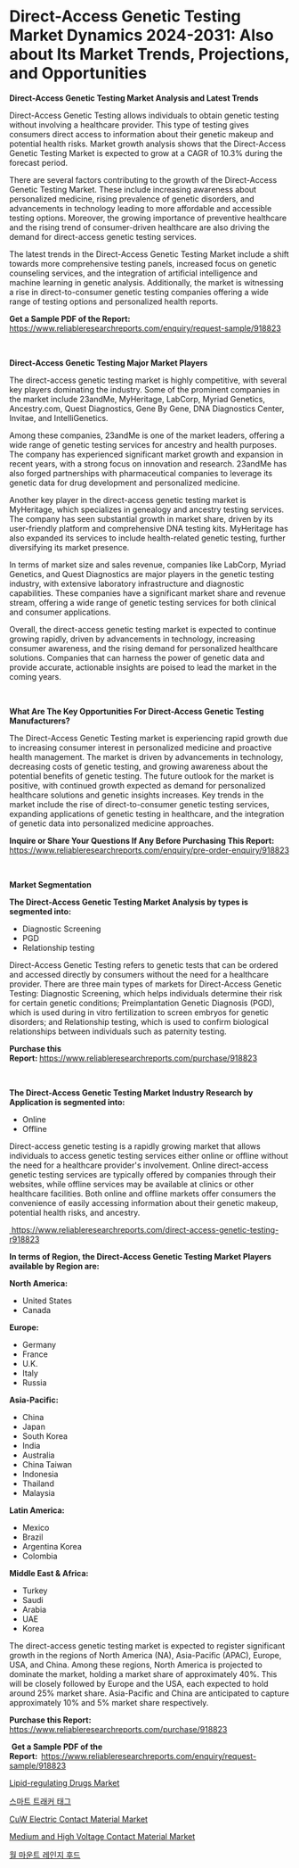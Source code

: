 <p><h1>Direct-Access Genetic Testing Market Dynamics 2024-2031: Also about Its Market Trends, Projections, and Opportunities</h1></p><p><strong>Direct-Access Genetic Testing Market Analysis and Latest Trends</strong></p>
<p><p>Direct-Access Genetic Testing allows individuals to obtain genetic testing without involving a healthcare provider. This type of testing gives consumers direct access to information about their genetic makeup and potential health risks. Market growth analysis shows that the Direct-Access Genetic Testing Market is expected to grow at a CAGR of 10.3% during the forecast period. </p><p>There are several factors contributing to the growth of the Direct-Access Genetic Testing Market. These include increasing awareness about personalized medicine, rising prevalence of genetic disorders, and advancements in technology leading to more affordable and accessible testing options. Moreover, the growing importance of preventive healthcare and the rising trend of consumer-driven healthcare are also driving the demand for direct-access genetic testing services.</p><p>The latest trends in the Direct-Access Genetic Testing Market include a shift towards more comprehensive testing panels, increased focus on genetic counseling services, and the integration of artificial intelligence and machine learning in genetic analysis. Additionally, the market is witnessing a rise in direct-to-consumer genetic testing companies offering a wide range of testing options and personalized health reports.</p></p>
<p><strong>Get a Sample PDF of the Report:&nbsp;</strong> <a href="https://www.reliableresearchreports.com/enquiry/request-sample/918823">https://www.reliableresearchreports.com/enquiry/request-sample/918823</a></p>
<p>&nbsp;</p>
<p><strong>Direct-Access Genetic Testing Major Market Players</strong></p>
<p><p>The direct-access genetic testing market is highly competitive, with several key players dominating the industry. Some of the prominent companies in the market include 23andMe, MyHeritage, LabCorp, Myriad Genetics, Ancestry.com, Quest Diagnostics, Gene By Gene, DNA Diagnostics Center, Invitae, and IntelliGenetics.</p><p>Among these companies, 23andMe is one of the market leaders, offering a wide range of genetic testing services for ancestry and health purposes. The company has experienced significant market growth and expansion in recent years, with a strong focus on innovation and research. 23andMe has also forged partnerships with pharmaceutical companies to leverage its genetic data for drug development and personalized medicine.</p><p>Another key player in the direct-access genetic testing market is MyHeritage, which specializes in genealogy and ancestry testing services. The company has seen substantial growth in market share, driven by its user-friendly platform and comprehensive DNA testing kits. MyHeritage has also expanded its services to include health-related genetic testing, further diversifying its market presence.</p><p>In terms of market size and sales revenue, companies like LabCorp, Myriad Genetics, and Quest Diagnostics are major players in the genetic testing industry, with extensive laboratory infrastructure and diagnostic capabilities. These companies have a significant market share and revenue stream, offering a wide range of genetic testing services for both clinical and consumer applications.</p><p>Overall, the direct-access genetic testing market is expected to continue growing rapidly, driven by advancements in technology, increasing consumer awareness, and the rising demand for personalized healthcare solutions. Companies that can harness the power of genetic data and provide accurate, actionable insights are poised to lead the market in the coming years.</p></p>
<p>&nbsp;</p>
<p><strong>What Are The Key Opportunities For Direct-Access Genetic Testing Manufacturers?</strong></p>
<p><p>The Direct-Access Genetic Testing market is experiencing rapid growth due to increasing consumer interest in personalized medicine and proactive health management. The market is driven by advancements in technology, decreasing costs of genetic testing, and growing awareness about the potential benefits of genetic testing. The future outlook for the market is positive, with continued growth expected as demand for personalized healthcare solutions and genetic insights increases. Key trends in the market include the rise of direct-to-consumer genetic testing services, expanding applications of genetic testing in healthcare, and the integration of genetic data into personalized medicine approaches.</p></p>
<p><strong>Inquire or Share Your Questions If Any Before Purchasing This Report:</strong> <a href="https://www.reliableresearchreports.com/enquiry/pre-order-enquiry/918823">https://www.reliableresearchreports.com/enquiry/pre-order-enquiry/918823</a></p>
<p>&nbsp;</p>
<p><strong>Market Segmentation</strong></p>
<p><strong>The Direct-Access Genetic Testing Market Analysis by types is segmented into:</strong></p>
<p><ul><li>Diagnostic Screening</li><li>PGD</li><li>Relationship testing</li></ul></p>
<p><p>Direct-Access Genetic Testing refers to genetic tests that can be ordered and accessed directly by consumers without the need for a healthcare provider. There are three main types of markets for Direct-Access Genetic Testing: Diagnostic Screening, which helps individuals determine their risk for certain genetic conditions; Preimplantation Genetic Diagnosis (PGD), which is used during in vitro fertilization to screen embryos for genetic disorders; and Relationship testing, which is used to confirm biological relationships between individuals such as paternity testing.</p></p>
<p><strong>Purchase this Report:&nbsp;</strong><a href="https://www.reliableresearchreports.com/purchase/918823">https://www.reliableresearchreports.com/purchase/918823</a></p>
<p>&nbsp;</p>
<p><strong>The Direct-Access Genetic Testing Market Industry Research by Application is segmented into:</strong></p>
<p><ul><li>Online</li><li>Offline</li></ul></p>
<p><p>Direct-access genetic testing is a rapidly growing market that allows individuals to access genetic testing services either online or offline without the need for a healthcare provider's involvement. Online direct-access genetic testing services are typically offered by companies through their websites, while offline services may be available at clinics or other healthcare facilities. Both online and offline markets offer consumers the convenience of easily accessing information about their genetic makeup, potential health risks, and ancestry.</p></p>
<p><a href="https://www.reliableresearchreports.com/direct-access-genetic-testing-r918823">&nbsp;https://www.reliableresearchreports.com/direct-access-genetic-testing-r918823</a></p>
<p><strong>In terms of Region, the Direct-Access Genetic Testing Market Players available by Region are:</strong></p>
<p>
    <p> <strong> North America: </strong>
        <ul>
            <li>United States</li>
            <li>Canada</li>
        </ul>
        </p> 
    <p> <strong> Europe: </strong>
        <ul>
            <li>Germany</li>
            <li>France</li>
            <li>U.K.</li>
            <li>Italy</li>
            <li>Russia</li>
        </ul>
        </p> 
    <p> <strong> Asia-Pacific: </strong>
        <ul>
            <li>China</li>
            <li>Japan</li>
            <li>South Korea</li>
            <li>India</li>
            <li>Australia</li>
            <li>China Taiwan</li>
            <li>Indonesia</li>
            <li>Thailand</li>
            <li>Malaysia</li>
        </ul>
        </p> 
    <p> <strong> Latin America: </strong>
        <ul>
            <li>Mexico</li>
            <li>Brazil</li>
            <li>Argentina Korea</li>
            <li>Colombia</li>
        </ul>
        </p> 
    <p> <strong> Middle East & Africa: </strong>
        <ul>
            <li>Turkey</li>
            <li>Saudi</li>
            <li>Arabia</li>
            <li>UAE</li>
            <li>Korea</li>
        </ul>
    </p>
    </p>
<p><p>The direct-access genetic testing market is expected to register significant growth in the regions of North America (NA), Asia-Pacific (APAC), Europe, USA, and China. Among these regions, North America is projected to dominate the market, holding a market share of approximately 40%. This will be closely followed by Europe and the USA, each expected to hold around 25% market share. Asia-Pacific and China are anticipated to capture approximately 10% and 5% market share respectively.</p></p>
<p><strong>Purchase this Report: </strong><a href="https://www.reliableresearchreports.com/purchase/918823">https://www.reliableresearchreports.com/purchase/918823</a></p>
<p>&nbsp;<strong>Get a Sample PDF of the Report:&nbsp;&nbsp;</strong><a href="https://www.reliableresearchreports.com/enquiry/request-sample/918823">https://www.reliableresearchreports.com/enquiry/request-sample/918823</a></p>
<p><strong></strong></p>
<p><p><a href="https://github.com/jhcraigie/Market-Research-Report-List-3/blob/main/lipid-regulating-drugs-market.md">Lipid-regulating Drugs Market</a></p><p><a href="https://github.com/trmesnao7959541/Market-Research-Report-List-2/blob/main/256066157262.md">스마트 트래커 태그</a></p><p><a href="https://issuu.com/reportprime-2/docs/cuw-electric-contact-material-market-size-2030.ppt">CuW Electric Contact Material Market</a></p><p><a href="https://issuu.com/reportprime-2/docs/medium-and-high-voltage-contact-material-market-si">Medium and High Voltage Contact Material Market</a></p><p><a href="https://github.com/vsn7qpua81q/Market-Research-Report-List-2/blob/main/818947157263.md">월 마운트 레인지 후드</a></p></p>